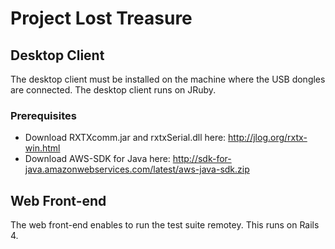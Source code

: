 # Project Lost Treasure

## Desktop Client ##
The desktop client must be installed on the machine where the USB dongles are connected. The desktop client runs on JRuby.

### Prerequisites ###
* Download RXTXcomm.jar and rxtxSerial.dll here: http://jlog.org/rxtx-win.html
* Download AWS-SDK for Java here: http://sdk-for-java.amazonwebservices.com/latest/aws-java-sdk.zip

## Web Front-end ##
The web front-end enables to run the test suite remotey. This runs on Rails 4.